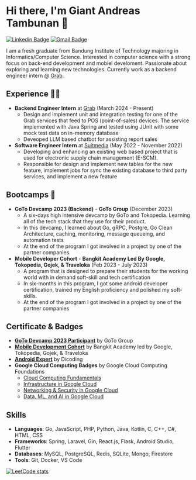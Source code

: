 # Hi there, I'm Giant Andreas Tambunan 👋

[![Linkedin Badge](https://img.shields.io/badge/-giant-blue?style=flat&logo=Linkedin&logoColor=white&link=https://www.linkedin.com/in/giant-andreas-tambunan/)](http://linkedin.com/in/giant-andreas-tambunan/)
[![Gmail Badge](https://img.shields.io/badge/-gianrandreas0311-c14438?style=flat&logo=Gmail&logoColor=white&link=mailto:giantandreas0311@gmail.com)](mailto:giantandreas0311@gmail.com)

I am a fresh graduate from Bandung Institute of Technology majoring in Informatics/Computer Science. Interested in computer science with a strong focus on back-end development and mobiel develoment. Passionate about exploring and learning new technologies. Currently work as a backend engineer intern @ [Grab](https://www.grab.com/).

## Experience 👨‍💻
- **Backend Engineer Intern** at [Grab](https://www.grab.com/) (March 2024 - Present)
  - Design and implement unit and integration testing for one of the Grab services that feed to POS (point-of-sales) devices. The service implemented with Java Spring and tested using JUnit with some mock test data on in-memory database
  - Deveoped LLM based chatbot for assisting report sales
- **Software Engineer Intern** at [Suitmedia](https://suitmedia.com/) (May 2022 - November 2022)
  - Developing and enhancing an existing web based project that is used for electronic supply chain management (E-SCM).
  - Responsible for design and implement new tables for the new feature, implement jobs for sync the existing database to third party services, and implement a new feature

## Bootcamps 🚀
- **GoTo Devcamp 2023 (Backend)** - **GoTo Group** (December 2023)
  - A six-days high intensive devcamp by GoTo and Tokopedia. Learning all of the tech stack that they use for their product.
  - In this devcamp, I learned about Go, gRPC, Postgre, Go Clean Architecture, caching, monitoring, message queueing, and automation tests
  - At the end of the program I got involved in a project by one of the partner companies.
- **Mobile Developer Cohort** - **Bangkit Academy Led By Google, Tokopedia, Gojek, & Traveloka** (Feb 2023 - July 2023)
  - A program that is designed to prepare their students for the working world with in demand soft-skill and tech certification
  - In six-months in this program, I got some android developer certification, trained my English proficiency and polished my soft-skills.
  -  At the end of the program I got involved in a project by one of the partner companies

## Certificate & Badges
- **[GoTo Devcamp 2023 Participant](https://www.linkedin.com/in/giant-andreas-tambunan/details/experience/1722094068994/single-media-viewer?type=DOCUMENT&profileId=ACoAADZX850BDVNDKbAOOEZT2uxChQq2mD-aKyw&lipi=urn%3Ali%3Apage%3Ad_flagship3_profile_view_base_position_details%3BYlTgAid9TxicOFOr6RwGCg%3D%3D)** by GoTo Group
- **[Mobile Development Cohort](https://www.linkedin.com/in/giant-andreas-tambunan/overlay/1635540247216/single-media-viewer?type=DOCUMENT&profileId=ACoAADZX850BDVNDKbAOOEZT2uxChQq2mD-aKyw&lipi=urn%3Ali%3Apage%3Ad_flagship3_profile_view_base%3BTq4lRiy8SN6bPsCuaTcRRg%3D%3D)** by Bangkit Academy led by Google, Tokopedia, Gojek, & Traveloka
- **[Android Expert](https://www.dicoding.com/certificates/1RXY0KJ03ZVM)** by Dicoding
-  **Google Cloud Computing Badges** by Google Cloud Computing Foundations
    - [Cloud Computing Fundamentals](https://www.cloudskillsboost.google/public_profiles/5e6ca242-fa33-4f81-9a09-79965a0b33a6/badges/9396400)
    - [Infrastructure in Google Cloud](https://www.cloudskillsboost.google/public_profiles/5e6ca242-fa33-4f81-9a09-79965a0b33a6/badges/9558048)
    - [Networking & Security in Google Cloud](https://www.cloudskillsboost.google/public_profiles/5e6ca242-fa33-4f81-9a09-79965a0b33a6/badges/9704059)
    - [Data, ML, and AI in Google Cloud](https://www.cloudskillsboost.google/public_profiles/5e6ca242-fa33-4f81-9a09-79965a0b33a6/badges/9756347)

## Skills
- **Languages**: Go, JavaScript, PHP, Python, Java, Kotlin, C, C++, C#, HTML, CSS
- **Frameworks**: Spring, Laravel, Gin, React.js, Flask, Android Studio, Flutter
- **Databases**: MySQL, PostgreSQL, Redis, SQLite, Mongo, Firestore
- **Tools**: Git, Docker, VS Code

[![LeetCode stats](https://leetcard.jacoblin.cool/giantandreas?theme=dark&font=Baloo%202&ext=heatmap)](http://leetcode.com/giantandreas)
